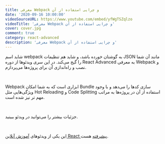 ```yaml
---
title: معرفی Webpack و چرایی استفاده‌ از آن
date: '2020-09-16 10:00:00'
videoSourceURL: https://www.youtube.com/embed/yfWgTSZqlzo
videoTitle: 'معرفی Webpack و چرایی استفاده‌ از آن'
cover: cover.jpg
comment: true
category: react-advanced
description: 'معرفی Webpack و چرایی استفاده‌ از آن'
---
```


شاید اسم webpack به گوشتان خورده باشد، و شاید هم تنظیمات JSON مانند آن شما را گیج می‌کند. در این سری ویدئو‌ها از دوره React Advanced به معرفی Webpack و نصب و راه‌اندازی آن برای پروژه‌ها می‌پردازم.

<br />

Webpack ابزاری است که به شما امکان Bundle سازی کد‌ها را می‌دهد و با وجود ویژگی‌هایی مثل Hot Reloading و Code Splitting استفاده از آن در پروژه‌ها به مراتب مهم تر نیز شده است.

<br />

جزئیات بیشتر را می‌توانید در ویدئو ببینید.

<br />

این یکی از ویدئو‌های
[آموزش آنلاین React پیشرفته](/react-advanced-course)
هست.
